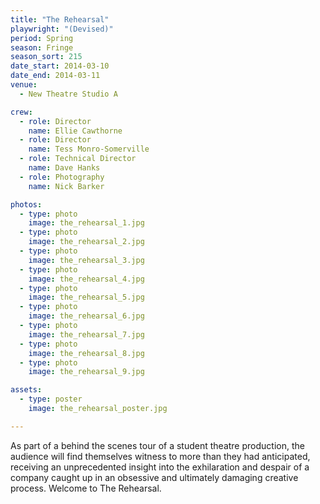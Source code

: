 ```yaml
---
title: "The Rehearsal"
playwright: "(Devised)"
period: Spring
season: Fringe
season_sort: 215
date_start: 2014-03-10
date_end: 2014-03-11
venue:
  - New Theatre Studio A

crew:
  - role: Director
    name: Ellie Cawthorne
  - role: Director
    name: Tess Monro-Somerville
  - role: Technical Director
    name: Dave Hanks
  - role: Photography
    name: Nick Barker

photos:
  - type: photo
    image: the_rehearsal_1.jpg
  - type: photo
    image: the_rehearsal_2.jpg
  - type: photo
    image: the_rehearsal_3.jpg
  - type: photo
    image: the_rehearsal_4.jpg
  - type: photo
    image: the_rehearsal_5.jpg
  - type: photo
    image: the_rehearsal_6.jpg
  - type: photo
    image: the_rehearsal_7.jpg
  - type: photo
    image: the_rehearsal_8.jpg
  - type: photo
    image: the_rehearsal_9.jpg

assets:
  - type: poster
    image: the_rehearsal_poster.jpg

---
```


As part of a behind the scenes tour of a student theatre production, the audience will find themselves witness to more than they had anticipated, receiving an unprecedented insight into the exhilaration and despair of a company caught up in an obsessive and ultimately damaging creative process. Welcome to The Rehearsal.
